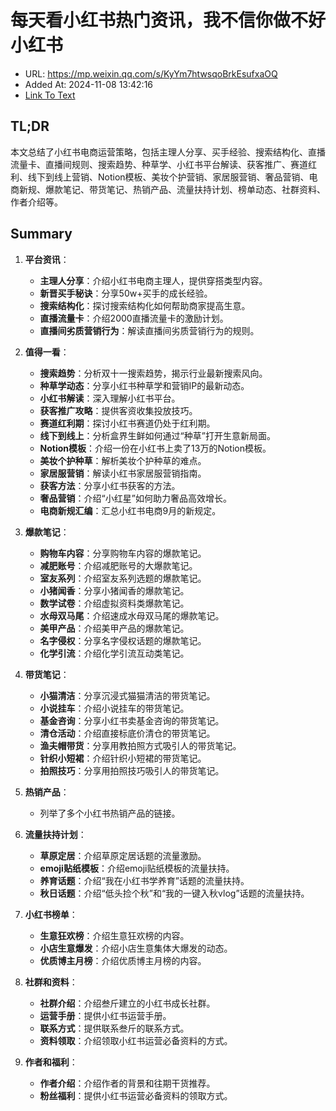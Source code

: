 # 每天看小红书热门资讯，我不信你做不好小红书
- URL: https://mp.weixin.qq.com/s/KyYm7htwsqoBrkEsufxaOQ
- Added At: 2024-11-08 13:42:16
- [Link To Text](2024-11-08-每天看小红书热门资讯，我不信你做不好小红书_raw.md)

## TL;DR
本文总结了小红书电商运营策略，包括主理人分享、买手经验、搜索结构化、直播流量卡、直播间规则、搜索趋势、种草学、小红书平台解读、获客推广、赛道红利、线下到线上营销、Notion模板、美妆个护营销、家居服营销、奢品营销、电商新规、爆款笔记、带货笔记、热销产品、流量扶持计划、榜单动态、社群资料、作者介绍等。

## Summary
1. **平台资讯**：
   - **主理人分享**：介绍小红书电商主理人，提供穿搭类型内容。
   - **新晋买手秘诀**：分享50w+买手的成长经验。
   - **搜索结构化**：探讨搜索结构化如何帮助商家提高生意。
   - **直播流量卡**：介绍2000直播流量卡的激励计划。
   - **直播间劣质营销行为**：解读直播间劣质营销行为的规则。

2. **值得一看**：
   - **搜索趋势**：分析双十一搜索趋势，揭示行业最新搜索风向。
   - **种草学动态**：分享小红书种草学和营销IP的最新动态。
   - **小红书解读**：深入理解小红书平台。
   - **获客推广攻略**：提供客资收集投放技巧。
   - **赛道红利期**：探讨小红书赛道仍处于红利期。
   - **线下到线上**：分析盒界生鲜如何通过“种草”打开生意新局面。
   - **Notion模板**：介绍一份在小红书上卖了13万的Notion模板。
   - **美妆个护种草**：解析美妆个护种草的难点。
   - **家居服营销**：解读小红书家居服营销指南。
   - **获客方法**：分享小红书获客的方法。
   - **奢品营销**：介绍“小红星”如何助力奢品高效增长。
   - **电商新规汇编**：汇总小红书电商9月的新规定。

3. **爆款笔记**：
   - **购物车内容**：分享购物车内容的爆款笔记。
   - **减肥账号**：介绍减肥账号的大爆款笔记。
   - **室友系列**：介绍室友系列选题的爆款笔记。
   - **小猪闻香**：分享小猪闻香的爆款笔记。
   - **数学试卷**：介绍虚拟资料类爆款笔记。
   - **水母双马尾**：介绍速成水母双马尾的爆款笔记。
   - **美甲产品**：介绍美甲产品的爆款笔记。
   - **名字侵权**：分享名字侵权话题的爆款笔记。
   - **化学引流**：介绍化学引流互动类笔记。

4. **带货笔记**：
   - **小猫清洁**：分享沉浸式猫猫清洁的带货笔记。
   - **小说挂车**：介绍小说挂车的带货笔记。
   - **基金咨询**：分享小红书卖基金咨询的带货笔记。
   - **清仓活动**：介绍直接标底价清仓的带货笔记。
   - **渔夫帽带货**：分享用教拍照方式吸引人的带货笔记。
   - **针织小短裙**：介绍针织小短裙的带货笔记。
   - **拍照技巧**：分享用拍照技巧吸引人的带货笔记。

5. **热销产品**：
   - 列举了多个小红书热销产品的链接。

6. **流量扶持计划**：
   - **草原定居**：介绍草原定居话题的流量激励。
   - **emoji贴纸模板**：介绍emoji贴纸模板的流量扶持。
   - **养育话题**：介绍“我在小红书学养育”话题的流量扶持。
   - **秋日话题**：介绍“低头捡个秋”和“我的一键入秋vlog”话题的流量扶持。

7. **小红书榜单**：
   - **生意狂欢榜**：介绍生意狂欢榜的内容。
   - **小店生意爆发**：介绍小店生意集体大爆发的动态。
   - **优质博主月榜**：介绍优质博主月榜的内容。

8. **社群和资料**：
   - **社群介绍**：介绍叁斤建立的小红书成长社群。
   - **运营手册**：提供小红书运营手册。
   - **联系方式**：提供联系叁斤的联系方式。
   - **资料领取**：介绍领取小红书运营必备资料的方式。

9. **作者和福利**：
   - **作者介绍**：介绍作者的背景和往期干货推荐。
   - **粉丝福利**：提供小红书运营必备资料的领取方式。
